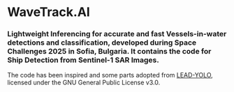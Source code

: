 # WaveTrack.AI
### Lightweight Inferencing for accurate and fast Vessels-in-water detections and classification, developed during Space Challenges 2025 in Sofia, Bulgaria. It contains the code for Ship Detection from Sentinel-1 SAR Images.

The code has been inspired and some parts adopted from [LEAD-YOLO](https://github.com/qingqing-zijin/LEAD-YOLO/tree/main?tab=readme-ov-file), licensed under the GNU General Public License v3.0.

